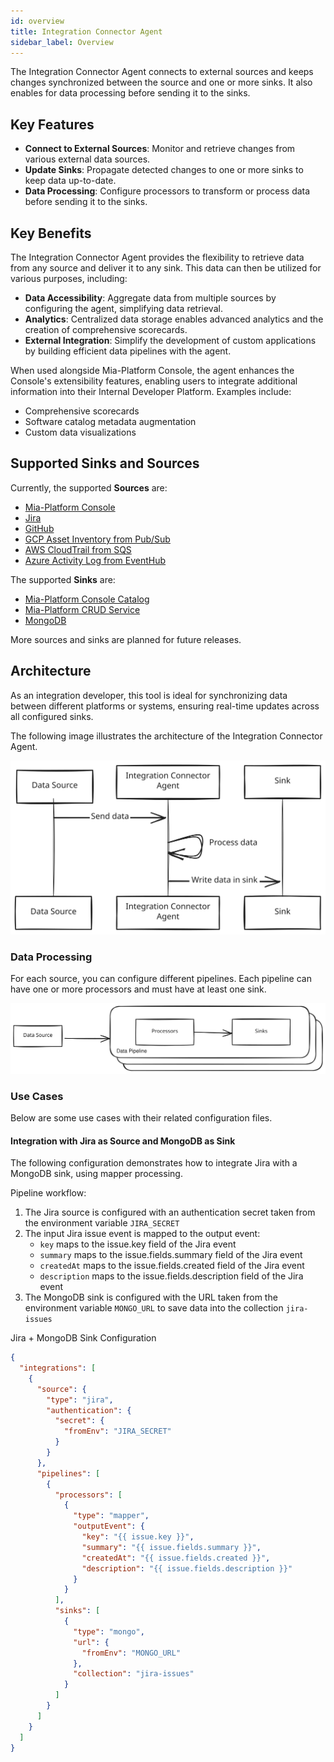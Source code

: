 ```yaml
---
id: overview
title: Integration Connector Agent
sidebar_label: Overview
---
```


<!--
WARNING: this file was automatically generated by Mia-Platform Doc Aggregator.
DO NOT MODIFY IT BY HAND.
Instead, modify the source file and run the aggregator to regenerate this file.
-->

The Integration Connector Agent connects to external sources and keeps changes
synchronized between the source and one or more sinks. It also enables for data
processing before sending it to the sinks.

## Key Features

- **Connect to External Sources**: Monitor and retrieve changes from various external data sources.
- **Update Sinks**: Propagate detected changes to one or more sinks to keep data up-to-date.
- **Data Processing**: Configure processors to transform or process data before sending it to the sinks.

## Key Benefits

The Integration Connector Agent provides the flexibility to retrieve data from any source and deliver it to any sink.
This data can then be utilized for various purposes, including:

- **Data Accessibility**: Aggregate data from multiple sources by configuring the agent, simplifying data retrieval.
- **Analytics**: Centralized data storage enables advanced analytics and the creation of comprehensive scorecards.
- **External Integration**: Simplify the development of custom applications by building efficient data pipelines with the agent.

When used alongside Mia-Platform Console, the agent enhances the Console's extensibility features,
enabling users to integrate additional information into their Internal Developer Platform.
Examples include:

- Comprehensive scorecards
- Software catalog metadata augmentation
- Custom data visualizations

## Supported Sinks and Sources

Currently, the supported **Sources** are:

- [Mia-Platform Console](/runtime_suite/integration-connector-agent/sources/15_console.md)
- [Jira](/runtime_suite/integration-connector-agent/sources/20_jira.md)
- [GitHub](/runtime_suite/integration-connector-agent/sources/20_github.md)
- [GCP Asset Inventory from Pub/Sub](/runtime_suite/integration-connector-agent/sources/30_gcp_pubsub_asset_inventory.md)
- [AWS CloudTrail from SQS](/runtime_suite/integration-connector-agent/sources/50_aws_cloudtrail_sqs.md)
- [Azure Activity Log from EventHub](/runtime_suite/integration-connector-agent/sources/40_azure_activity_log_event_hub.md)

The supported **Sinks** are:

- [Mia-Platform Console Catalog](/runtime_suite/integration-connector-agent/sinks/15_console-catalog.md)
- [Mia-Platform CRUD Service](/runtime_suite/integration-connector-agent/sinks/30_crudservice.md)
- [MongoDB](/runtime_suite/integration-connector-agent/sinks/20_mongodb.md)

More sources and sinks are planned for future releases.

## Architecture

As an integration developer, this tool is ideal for synchronizing data between different platforms or systems, ensuring
real-time updates across all configured sinks.

The following image illustrates the architecture of the Integration Connector Agent.

![architecture](./img/architecture.excalidraw.svg)

### Data Processing

For each source, you can configure different pipelines. Each pipeline can have one or more
processors and must have at least one sink.

![data-processing](./img/data-processing.excalidraw.svg)

### Use Cases

Below are some use cases with their related configuration files.

#### Integration with Jira as Source and MongoDB as Sink

The following configuration demonstrates how to integrate Jira with a MongoDB sink, using mapper processing.

Pipeline workflow:

1. The Jira source is configured with an authentication secret taken from the environment variable `JIRA_SECRET`
1. The input Jira issue event is mapped to the output event:
   - `key` maps to the issue.key field of the Jira event
   - `summary` maps to the issue.fields.summary field of the Jira event
   - `createdAt` maps to the issue.fields.created field of the Jira event
   - `description` maps to the issue.fields.description field of the Jira event
1. The MongoDB sink is configured with the URL taken from the environment variable `MONGO_URL`
   to save data into the collection `jira-issues`


Jira + MongoDB Sink Configuration

```json
{
  "integrations": [
    {
      "source": {
        "type": "jira",
        "authentication": {
          "secret": {
            "fromEnv": "JIRA_SECRET"
          }
        }
      },
      "pipelines": [
        {
          "processors": [
            {
              "type": "mapper",
              "outputEvent": {
                "key": "{{ issue.key }}",
                "summary": "{{ issue.fields.summary }}",
                "createdAt": "{{ issue.fields.created }}",
                "description": "{{ issue.fields.description }}"
              }
            }
          ],
          "sinks": [
            {
              "type": "mongo",
              "url": {
                "fromEnv": "MONGO_URL"
              },
              "collection": "jira-issues"
            }
          ]
        }
      ]
    }
  ]
}
```


